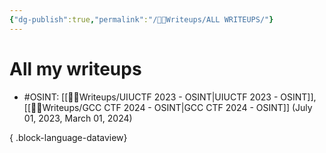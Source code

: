 ```yaml
---
{"dg-publish":true,"permalink":"/👩‍🏫Writeups/ALL WRITEUPS/"}
---
```


# All my writeups

- #OSINT: [[👩‍🏫Writeups/UIUCTF 2023 - OSINT\|UIUCTF 2023 - OSINT]], [[👩‍🏫Writeups/GCC CTF 2024 - OSINT\|GCC CTF 2024 - OSINT]] (July 01, 2023, March 01, 2024)

{ .block-language-dataview}



